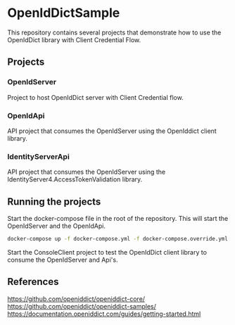 # OpenIdDictSample

This repository contains several projects that demonstrate how to use the OpenIdDict library with Client Credential Flow.

## Projects

### OpenIdServer

Project to host OpenIdDict server with Client Credential flow.

### OpenIdApi

API project that consumes the OpenIdServer using the OpenIddict client library.

### IdentityServerApi

API project that consumes the OpenIdServer using the IdentityServer4.AccessTokenValidation library.

## Running the projects

Start the docker-compose file in the root of the repository. This will start the OpenIdServer and the OpenIdApi.

```bash
docker-compose up -f docker-compose.yml -f docker-compose.override.yml
```

Start the ConsoleClient project to test the OpenIdDict client library to consume the OpenIdServer and Api's.

## References

https://github.com/openiddict/openiddict-core/
https://github.com/openiddict/openiddict-samples/
https://documentation.openiddict.com/guides/getting-started.html
